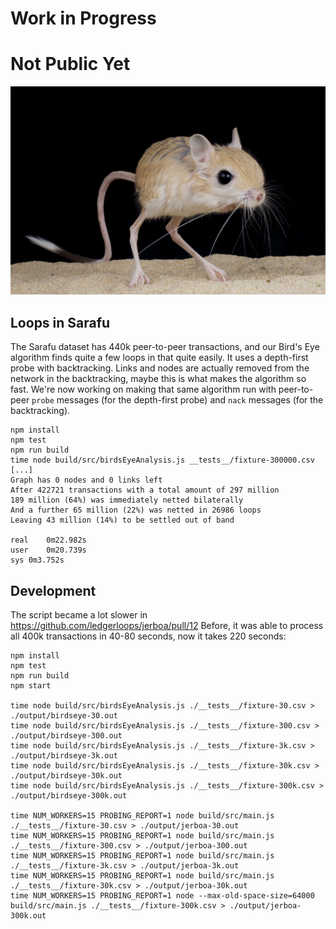 # Work in Progress
# Not Public Yet

![jerboa](./jerboa.jpg)

## Loops in Sarafu
The Sarafu dataset has 440k peer-to-peer transactions, and our Bird's Eye algorithm finds quite a few loops in that quite easily.
It uses a depth-first probe with backtracking. Links and nodes are actually removed from the network in the backtracking, maybe this is
what makes the algorithm so fast.
We're now working on making that same algorithm run with peer-to-peer `probe` messages (for the depth-first probe) and `nack` messages (for the backtracking).

```
npm install
npm test
npm run build
time node build/src/birdsEyeAnalysis.js __tests__/fixture-300000.csv
[...]
Graph has 0 nodes and 0 links left
After 422721 transactions with a total amount of 297 million
189 million (64%) was immediately netted bilaterally
And a further 65 million (22%) was netted in 26986 loops
Leaving 43 million (14%) to be settled out of band

real	0m22.982s
user	0m20.739s
sys	0m3.752s
```

## Development
The script became a lot slower in https://github.com/ledgerloops/jerboa/pull/12
Before, it was able to process all 400k transactions in 40-80 seconds,
now it takes 220 seconds:

```
npm install
npm test
npm run build
npm start

time node build/src/birdsEyeAnalysis.js ./__tests__/fixture-30.csv > ./output/birdseye-30.out
time node build/src/birdsEyeAnalysis.js ./__tests__/fixture-300.csv > ./output/birdseye-300.out
time node build/src/birdsEyeAnalysis.js ./__tests__/fixture-3k.csv > ./output/birdseye-3k.out
time node build/src/birdsEyeAnalysis.js ./__tests__/fixture-30k.csv > ./output/birdseye-30k.out
time node build/src/birdsEyeAnalysis.js ./__tests__/fixture-300k.csv > ./output/birdseye-300k.out

time NUM_WORKERS=15 PROBING_REPORT=1 node build/src/main.js ./__tests__/fixture-30.csv > ./output/jerboa-30.out
time NUM_WORKERS=15 PROBING_REPORT=1 node build/src/main.js ./__tests__/fixture-300.csv > ./output/jerboa-300.out
time NUM_WORKERS=15 PROBING_REPORT=1 node build/src/main.js ./__tests__/fixture-3k.csv > ./output/jerboa-3k.out
time NUM_WORKERS=15 PROBING_REPORT=1 node build/src/main.js ./__tests__/fixture-30k.csv > ./output/jerboa-30k.out
time NUM_WORKERS=15 PROBING_REPORT=1 node --max-old-space-size=64000 build/src/main.js ./__tests__/fixture-300k.csv > ./output/jerboa-300k.out
```
